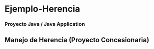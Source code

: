# Ejemplo-Herencia
### Proyecto Java / Java Application
## Manejo de Herencia (Proyecto Concesionaria)
